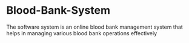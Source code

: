 # Blood-Bank-System
The software system is an online blood bank management system that helps in managing various blood bank operations effectively

